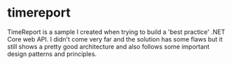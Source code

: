 # timereport
TimeReport is a sample I created when trying to build a 'best practice' .NET Core web API. I didn't come very far and the solution has some flaws but it still shows a pretty good architecture and also follows some important design patterns and principles.
